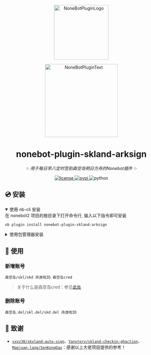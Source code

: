 <div align="center">
  <a href="https://v2.nonebot.dev/store"><img src="https://github.com/A-kirami/nonebot-plugin-template/blob/resources/nbp_logo.png" width="180" height="180" alt="NoneBotPluginLogo"></a>
  <br>
  <p><img src="https://github.com/A-kirami/nonebot-plugin-template/blob/resources/NoneBotPlugin.svg" width="240" alt="NoneBotPluginText"></p>
</div>

<div align="center">

# nonebot-plugin-skland-arksign

_✨ 用于每日早八定时签到森空岛明日方舟的Nonebot插件 ✨_


<a href="./LICENSE">
    <img src="https://img.shields.io/github/license/owner/nonebot-plugin-skland-arksign.svg" alt="license">
</a>
<a href="https://pypi.python.org/pypi/nonebot-plugin-skland-arksign">
    <img src="https://img.shields.io/pypi/v/nonebot-plugin-skland-arksign.svg" alt="pypi">
</a>
<img src="https://img.shields.io/badge/python-3.8+-blue.svg" alt="python">

</div>

## 💿 安装

<details open>
<summary>使用 nb-cli 安装</summary>
在 nonebot2 项目的根目录下打开命令行, 输入以下指令即可安装

    nb plugin install nonebot-plugin-skland-arksign

</details>

<details>
<summary>使用包管理器安装</summary>
在 nonebot2 项目的插件目录下, 打开命令行, 根据你使用的包管理器, 输入相应的安装命令

<details>
<summary>pip</summary>

    pip install nonebot-plugin-skland-arksign
</details>
<details>
<summary>pdm</summary>

    pdm add nonebot-plugin-skland-arksign
</details>
<details>
<summary>poetry</summary>

    poetry add nonebot-plugin-skland-arksign
</details>
<details>
<summary>conda</summary>

    conda install nonebot-plugin-skland-arksign
</details>

打开 nonebot2 项目根目录下的 `pyproject.toml` 文件, 在 `[tool.nonebot]` 部分追加写入

    plugins = ["nonebot_plugin_example"]

</details>


## 🎉 使用
### 新增账号
    森空岛/skl/skd 舟游戏ID 森空岛cred

> 关于什么是森空岛cred：参见[此处](https://github.com/xxyz30/skyland-auto-sign)

### 删除账号
    森空岛.del/skl.del/skd.del 舟游戏ID

## 🎉 致谢
* [`xxyz30/skyland-auto-sign`](https://github.com/xxyz30/skyland-auto-sign)、[`Yanstory/skland-checkin-ghaction`](https://github.com/Yanstory/skland-checkin-ghaction)、[`Maojuan-lang/SenKongDao`](https://github.com/Maojuan-lang/SenKongDao)：感谢以上大佬项目提供的参考！